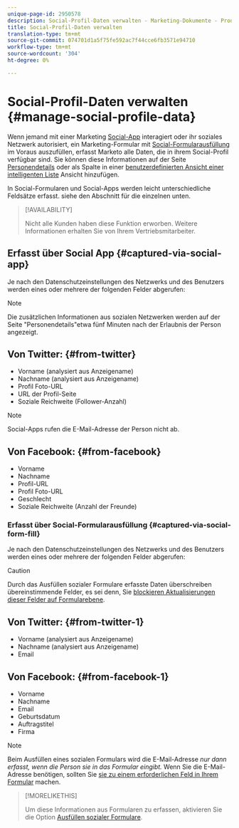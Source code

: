 ```yaml
---
unique-page-id: 2950578
description: Social-Profil-Daten verwalten - Marketing-Dokumente - Produktdokumentation
title: Social-Profil-Daten verwalten
translation-type: tm+mt
source-git-commit: 074701d1a5f75fe592ac7f44cce6fb3571e94710
workflow-type: tm+mt
source-wordcount: '304'
ht-degree: 0%

---
```



# Social-Profil-Daten verwalten {#manage-social-profile-data}

Wenn jemand mit einer Marketing [Social-App](/help/marketo/product-docs/demand-generation/social/configuring-social-actions/customize-social-app-button.md) interagiert oder ihr soziales Netzwerk autorisiert, ein Marketing-Formular mit [Social-Formularausfüllung](/help/marketo/product-docs/demand-generation/forms/form-actions/enable-social-form-fill-on-a-form.md) im Voraus auszufüllen, erfasst Marketo alle Daten, die in ihrem Social-Profil verfügbar sind. Sie können diese Informationen auf der Seite [Personendetails](/help/marketo/product-docs/core-marketo-concepts/smart-lists-and-static-lists/managing-people-in-smart-lists/using-the-person-detail-page.md) oder als Spalte in einer [benutzerdefinierten Ansicht einer intelligenten Liste](/help/marketo/product-docs/core-marketo-concepts/smart-lists-and-static-lists/using-smart-lists/create-and-change-views-for-lists-and-smart-list.md) Ansicht hinzufügen.

In Social-Formularen und Social-Apps werden leicht unterschiedliche Feldsätze erfasst. siehe den Abschnitt für die einzelnen unten.

>[!AVAILABILITY]
>
>Nicht alle Kunden haben diese Funktion erworben. Weitere Informationen erhalten Sie von Ihrem Vertriebsmitarbeiter.

## Erfasst über Social App {#captured-via-social-app}

Je nach den Datenschutzeinstellungen des Netzwerks und des Benutzers werden eines oder mehrere der folgenden Felder abgerufen:

>[!NOTE]
>
>Die zusätzlichen Informationen aus sozialen Netzwerken werden auf der Seite &quot;Personendetails&quot;etwa fünf Minuten nach der Erlaubnis der Person angezeigt.

## Von Twitter: {#from-twitter}

* Vorname (analysiert aus Anzeigename)
* Nachname (analysiert aus Anzeigename)
* Profil Foto-URL
* URL der Profil-Seite
* Soziale Reichweite (Follower-Anzahl)

>[!NOTE]
>
>Social-Apps rufen die E-Mail-Adresse der Person nicht ab.

## Von Facebook: {#from-facebook}

* Vorname
* Nachname
* Profil-URL
* Profil Foto-URL
* Geschlecht
* Soziale Reichweite (Anzahl der Freunde)

### Erfasst über Social-Formularausfüllung {#captured-via-social-form-fill}

Je nach den Datenschutzeinstellungen des Netzwerks und des Benutzers werden eines oder mehrere der folgenden Felder abgerufen:

>[!CAUTION]
>
>Durch das Ausfüllen sozialer Formulare erfasste Daten überschreiben übereinstimmende Felder, es sei denn, Sie [blockieren Aktualisierungen dieser Felder auf Formularebene](/help/marketo/product-docs/administration/field-management/block-updates-to-a-field.md).

## Von Twitter: {#from-twitter-1}

* Vorname (analysiert aus Anzeigename)
* Nachname (analysiert aus Anzeigename)
* Email

## Von Facebook: {#from-facebook-1}

* Vorname
* Nachname
* Email
* Geburtsdatum
* Auftragstitel
* Firma

>[!NOTE]
>
>Beim Ausfüllen eines sozialen Formulars wird die E-Mail-Adresse _nur dann erfasst, wenn die Person sie in das Formular eingibt._ Wenn Sie die E-Mail-Adresse benötigen, sollten Sie [sie zu einem erforderlichen Feld in Ihrem Formular](/help/marketo/product-docs/demand-generation/forms/creating-a-form/make-a-form-field-required.md) machen.

>[!MORELIKETHIS]
>
>Um diese Informationen aus Formularen zu erfassen, aktivieren Sie die Option [Ausfüllen sozialer Formulare](/help/marketo/product-docs/demand-generation/forms/form-actions/enable-social-form-fill-on-a-form.md).
